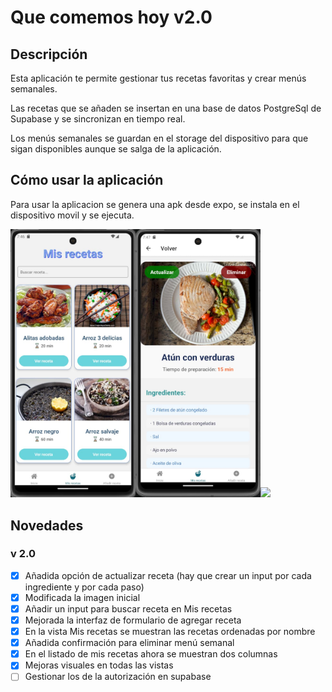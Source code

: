 # Que comemos hoy v2.0

## Descripción

Esta aplicación te permite gestionar tus recetas favoritas y crear menús semanales.

Las recetas que se añaden se insertan en una base de datos PostgreSql de Supabase y se sincronizan en tiempo real.

Los menús semanales se guardan en el storage del dispositivo para que sigan disponibles aunque se salga de la aplicación.

## Cómo usar la aplicación

Para usar la aplicacion se genera una apk desde expo, se instala en el dispositivo movil y se ejecuta.

<img src="./assets/Vista_mis_recetas.jpg" width="200"><img src="./assets/Vista_detalle_receta.jpg" width="200"><img src="./assets/Vista_añadir_receta.jpg" width="200">

## Novedades

### v 2.0

- [x] Añadida opción de actualizar receta (hay que crear un input por cada ingrediente y por cada paso)
- [x] Modificada la imagen inicial
- [x] Añadir un input para buscar receta en Mis recetas
- [x] Mejorada la interfaz de formulario de agregar receta
- [x] En la vista Mis recetas se muestran las recetas ordenadas por nombre
- [x] Añadida confirmación para eliminar menú semanal
- [x] En el listado de mis recetas ahora se muestran dos columnas
- [x] Mejoras visuales en todas las vistas
- [ ] Gestionar los de la autorización en supabase
